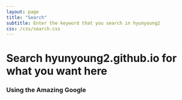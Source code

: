 ```yaml
---
layout: page
title: "Search"
subtitle: Enter the keyword that you search in hyunyoung2 
css: /css/search.css
---
```



# Search hyunyoung2.github.io for what you want here

### Using the Amazing Google

<div id="google-custom-search">
<script>
  (function() {
    var cx = '006356838477834478456:wlqkkiamvtm';
    var gcse = document.createElement('script');
    gcse.type = 'text/javascript';
    gcse.async = true;
    gcse.src = (document.location.protocol == 'https:' ? 'https:' : 'http:') +
        '//www.google.com/cse/cse.js?cx=' + cx;
    var s = document.getElementsByTagName('script')[0];
    s.parentNode.insertBefore(gcse, s);
  })();
</script>
<gcse:searchbox></gcse:searchbox>
</div>

<!-- 

bigimg: 
  - "/img/Image/BigImages/carmel.jpg" : "Carmel-by-the-Sea, CA (2016)"
  - "/img/Image/BigImages/monterey.jpg" : "Monterey, CA (2016)"
  - "/img/Image/BigImages/stanford_dish.jpg" : "Stanford Dish, CA (2016)"
  - "/img/Image/BigImages/marian_beach_in_sanfran.jpg" : "MRINA of San Francisco, CA (2016)"
  - "/img/Image/BigImages/carmel2.jpg" : "Carmel-by-the-Sea, CA (2016)"
  - "/img/Image/BigImages/marina.jpg" : "MRINA of San Francisco, CA (2016)"
  - "/img/Image/BigImages/sanfrancisco.jpg" : "San Francisco, CA (2016)"

<gcse:searchresults></gcse:searchresults>

'https://cse.google.com/cse.js?cx=' + cx;
<gcse:searchresults></gcse:searchresults>
(document.location.protocol == 'https:' ? 'https:' : 'http:') +
        -->
